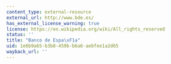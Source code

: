 ```yaml
---
content_type: external-resource
external_url: http://www.bde.es/
has_external_license_warning: true
license: https://en.wikipedia.org/wiki/All_rights_reserved
status: ''
title: "Banco de Espa\xF1a"
uid: 1e6b9a65-b3b8-459b-b6a6-aebfee1a2d65
wayback_url: ''
---
```

